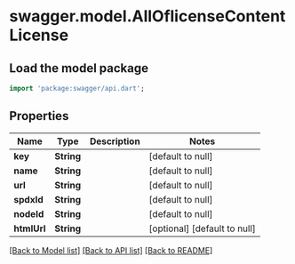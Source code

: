 # swagger.model.AllOflicenseContentLicense

## Load the model package
```dart
import 'package:swagger/api.dart';
```

## Properties
Name | Type | Description | Notes
------------ | ------------- | ------------- | -------------
**key** | **String** |  | [default to null]
**name** | **String** |  | [default to null]
**url** | **String** |  | [default to null]
**spdxId** | **String** |  | [default to null]
**nodeId** | **String** |  | [default to null]
**htmlUrl** | **String** |  | [optional] [default to null]

[[Back to Model list]](../README.md#documentation-for-models) [[Back to API list]](../README.md#documentation-for-api-endpoints) [[Back to README]](../README.md)

